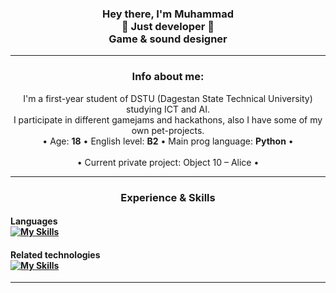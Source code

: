 <h3 align="center">Hey there, I'm Muhammad
  <br>👾 Just developer 👾
  <br>Game & sound designer</h3>

--------------------------------------------------

<h3 align="center">Info about me:</h3>
<p align="center">I'm a first-year student of DSTU (Dagestan State Technical University) studying ICT and AI.
<br>I participate in different gamejams and hackathons, also I have some of my own pet-projects.
<br>• Age: <b>18</b> • English level: <b>B2</b> • Main prog language: <b>Python</b> •
<br>
<br>• Current private project: Object 10 – Alice •</p>

--------------------------------------------------

<h3 align="center">Experience & Skills</h3>

#### Languages<br>[![My Skills](https://skillicons.dev/icons?i=python,swift,cpp,java,html,css&theme=dark)](https://skillicons.dev)

#### Related technologies<br>[![My Skills](https://skillicons.dev/icons?i=git,github,docker,notion,figma,pycharm,vscode&theme=dark)](https://skillicons.dev)

--------------------------------------------------
